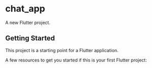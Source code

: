 # chat_app

A new Flutter project.

## Getting Started

This project is a starting point for a Flutter application.

A few resources to get you started if this is your first Flutter project:

